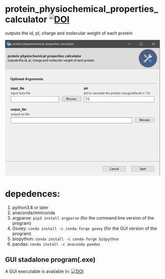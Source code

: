 # protein_physiochemical_properties_calculator [![DOI](https://zenodo.org/badge/DOI/10.5281/zenodo.5231717.svg)](https://doi.org/10.5281/zenodo.5231717)
outputs the id, pI, charge and molecular weight of each protein

![](image_gui.png)
# **depedences:**  
1. python3.8 or later
2. anaconda/miniconda
3. argparse: `pip3 install argparse` (for the command line version of the program)
4. Gooey: `conda install -c conda-forge gooey` (for the GUI version of the program)
5. biopython: `conda install -c conda-forge biopython`
6. pandas: `conda install -c anaconda pandas`
## GUI stadalone program(.exe)
A GUI executable is avaliable in: [![DOI](https://zenodo.org/badge/DOI/10.5281/zenodo.5231478.svg)](https://doi.org/10.5281/zenodo.5231478)